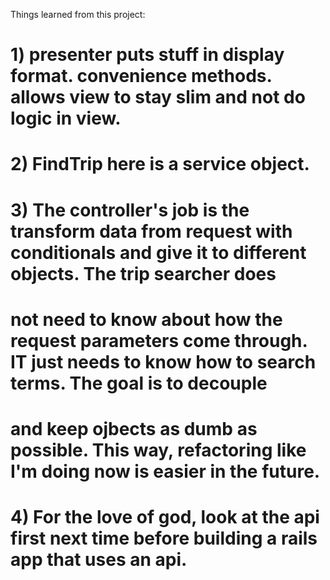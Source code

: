 Things learned from this project:

# 1) presenter puts stuff in display format. convenience methods. allows view to stay slim and not do logic in view.

# 2) FindTrip here is a service object.
# 3) The controller's job is the transform data from request with conditionals and give it to different objects. The trip searcher does
#    not need to know about how the request parameters come through. IT just needs to know how to search terms. The goal is to decouple
#    and keep ojbects as dumb as possible. This way, refactoring like I'm doing now is easier in the future.
# 4) For the love of god, look at the api first next time before building a rails app that uses an api.
